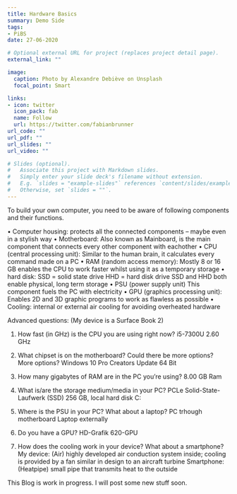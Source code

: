 ```yaml
---
title: Hardware Basics
summary: Demo Side
tags:
- PiBS
date: 27-06-2020

# Optional external URL for project (replaces project detail page).
external_link: ""

image:
  caption: Photo by Alexandre Debiève on Unsplash
  focal_point: Smart

links:
- icon: twitter
  icon_pack: fab
  name: Follow
  url: https://twitter.com/fabianbrunner
url_code: ""
url_pdf: ""
url_slides: ""
url_video: ""

# Slides (optional).
#   Associate this project with Markdown slides.
#   Simply enter your slide deck's filename without extension.
#   E.g. `slides = "example-slides"` references `content/slides/example-slides.md`.
#   Otherwise, set `slides = ""`.
---
```


To build your own computer, you need to be aware of following components and their functions.

•	Computer housing: 
  protects all the connected components – maybe even in a stylish way
•	Motherboard:
  Also known as Mainboard, is the main component that connects every other component with eachother
•	CPU (central processing unit):
  Similar to the human brain, it calculates every command made on a PC 
•	RAM (random access memory): 
  Mostly 8 or 16 GB enables the CPU to work faster whilst using it as a temporary storage
•	hard disk:
  SSD = solid state drive
  HHD = hard disk drive
  SSD and HHD both enable physical, long term storage
•	PSU (power supply unit)
  This component fuels the PC with electricity
•	GPU (graphics processing unit): 
  Enables 2D and 3D graphic programs to work as flawless as possible
•	Cooling:
  internal or external air cooling for avoiding overheated hardware

Advanced questions:
(My device is a Surface Book 2)

1.	How fast (in GHz) is the CPU you are using right now?
    i5-7300U 2.60 GHz

2.	What chipset is on the motherboard? Could there be more options?
    More options?
    Windows 10 Pro Creators Update 64 Bit

3.	How many gigabytes of RAM are in the PC you’re using?
    8.00 GB  Ram

4.	What is/are the storage medium/media in your PC?
    PCLe Solid-State-Laufwerk (SSD) 256 GB, local hard disk C:

5.	Where is the PSU in your PC? What about a laptop?
    PC trhough motherboard
    Laptop externally

6.	Do you have a GPU?
    HD-Grafik 620-GPU

7.	How does the cooling work in your device? What about a smartphone?
    My device: (Air) highly developed air conduction system inside; cooling is provided by a fan similar in design to an aircraft turbine
    Smartphone: (Heatpipe) small pipe that transmits heat to the outside




This Blog is work in progress. I will post some new stuff soon.
